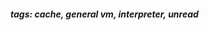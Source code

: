 <!-- Please prefix the notes with the date as in [22/12/2020] -->

##### tags: cache, general vm, interpreter, unread